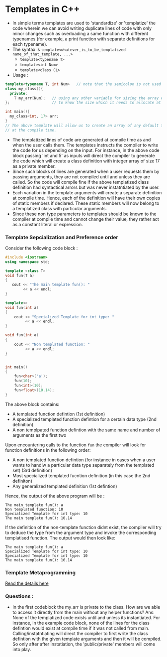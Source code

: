 # Templates in C++

* In simple terms templates are used to 'standardize' or 'templatize' the code wherein we can avoid writing duplicate lines of code with only minor changes
such as overloading a same function with different typenames (for example, a print function with separate definitions for each typename).
* The syntax is `template<whatever_is_to_be_templatized name_of_that_template, ...>`
  * `template<typename T>`
  * `template<int Num>`
  * `template<class CL>`
* Usage :
```C++
template<typename T, int Num>   // note that the semicolon is not used here which makes this a part of the next line
class my_class(){
  private:
    T my_arr[Num];   // using any other variable for sizing the array would result in a compile error as the stack needs  
};                   // to know the size which it needs to allocate at the compile time

int main(){
  my_class<int, 17> arr;
}
// The above template will allow us to create an array of any default typenames in C++ and of size which is defined 
// at the compile time.
```
* The templatized lines of code are generated at compile time as and when the user calls them. The templates instructs the compiler to write the code for us depending on 
the input. For instance, in the above code block passing 'int and 5' as inputs will direct the compiler to generate the code which will create a class definition with
integer array of size 17 as a private member.
* Since such blocks of lines are generated when a user requests them by passing arguments, they are not compiled until and unless they are called. So the code will compile
fine if the above templatized class definition had syntactical arrors but was never instatntiated by the user.
* Each variation in the template arguments will create a separate definition at compile time. Hence, each of the definition will have their own copies of static members if
declared. These static members will now belong to a templatized class with particular arguments.
* Since these non type parameters to templates should be known to the compiler at compile time and cannot change their value, they rather act as a constant literal or 
expression.

### Template Sepcialization and Preference order 

Consider the following code block :
```C++
#include <iostream>
using namespace std;

template <class T>
void fun(T a)
{
   cout << "The main template fun(): "
        << a << endl;
}

template<>
void fun(int a)
{
    cout << "Specialized Template for int type: "
         << a << endl;
}

void fun(int a)
{
    cout << "Non templated function: "
         << a << endl;
}


int main()
{
    fun<char>('a');
    fun(10);
    fun<int>(10);
    fun<float>(10.14);
}
```
The above block contains:
  * A templated function defintion (1st definition)
  * A specialized templated function defintion for a certain data type (2nd definition)
  * A non templpated function defintion with the same name and number of arguments as the first two

Upon encountering calls to the function `fun` the compiler will look for function definitions in the following order:
  * A non templated function defintion (for instance in cases when a user wants to handlw a particular data type separately from the templated set) (3rd definition)
  * Most specialized templated fucntion definition (in this case the 2nd definiton)
  * Any generalized templated definition (1st defintion)
  
Hence, the output of the above program will be :
```
The main template fun(): a
Non templated function: 10
Specialized Template for int type: 10
The main template fun(): 10.14
```
If the definition of the non-template function didnt exist, the compiler will try to deduce the type from the argument type and invoke the corresponding templatised function.
The output would then look like:
```
The main template fun(): a
Specialized Template for int type: 10
Specialized Template for int type: 10
The main template fun(): 10.14
```

### Template Metaprogramming
[Read the details here](https://github.com/agabhi017/Learning-Cpp/tree/main/Templates/Template-Metaprogramming)

### Questions :
* In the first codeblock the my_arr is private to the class. How are we able to access it directly from the main without any helper functions?
Ans: </br>
None of the templatized code exists until and unless its instantiated. For instance, in the example code block, none of the lines for the class defintion would exist at
compile time if it was not called from main. Calling/instatntiating will direct the compiler to first write the class defintion with the given template arguments
and then it will be compiled. So only after after instatiation, the 'public/private' members will come into play. 
